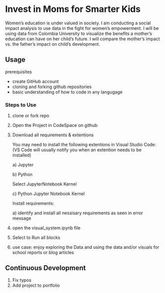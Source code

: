 # Invest in Moms for Smarter Kids

Women’s education is under valued in society. I am conducting a social impact analysis to use data in the fight for women’s empowerment. I will be using data from Colombia University to visualize the benefits a mother’s education can have on her child’s future. I will compare the mother’s impact vs. the father’s impact on child’s development.

## Usage 

prerequisites 

- create GitHub account 
- cloning and forking github repositories 
- basic understanding of how to code in any langugage 

### Steps to Use 

1. clone or fork repo 

2. Open the Project in CodeSpace on github 

3. Download all requirements & extentions 

    You may need to install the following extentions in Visual Studio Code: 
    (VS Code will usually notify you when an extention needs to be installed)

    a) Jupyter
    
    b) Python

   Select JupyterNotebook Kernel 

   c) Python Jupyter Notebook Kernel

    Install requirements:
   
    a) identify and install all nessisary requirements as seen in error message

4) open the visual_system.ipynb file 

5) Select to Run all blocks 

6) use case: enjoy exploring the Data and using the data and/or visuals for school reports or blog articles 

## Continuous Development 

1. Fix typos
2. Add project to portfolio 

